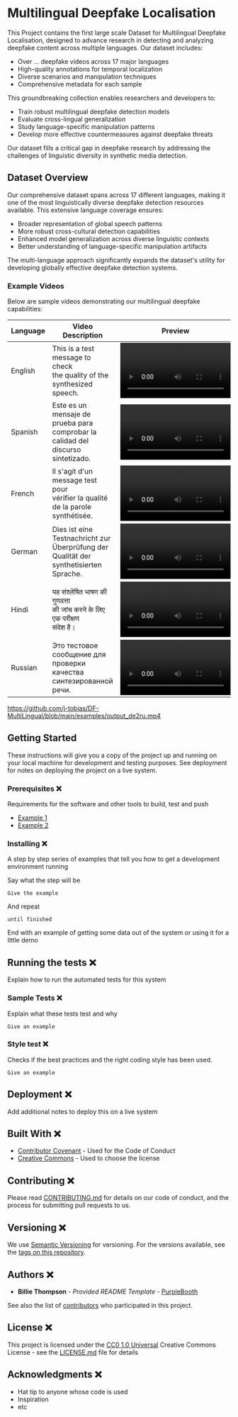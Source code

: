 # Multilingual Deepfake Localisation
This Project contains the first large scale Dataset for Multilingual Deepfake Localisation, designed to advance research in detecting and analyzing deepfake content across multiple languages. Our dataset includes:

- Over ... deepfake videos across 17 major languages
- High-quality annotations for temporal localization
- Diverse scenarios and manipulation techniques
- Comprehensive metadata for each sample

This groundbreaking collection enables researchers and developers to:
- Train robust multilingual deepfake detection models
- Evaluate cross-lingual generalization
- Study language-specific manipulation patterns
- Develop more effective countermeasures against deepfake threats

Our dataset fills a critical gap in deepfake research by addressing the challenges of linguistic diversity in synthetic media detection.

## Dataset Overview

Our comprehensive dataset spans across 17 different languages, making it one of the most linguistically diverse deepfake detection resources available. This extensive language coverage ensures:

- Broader representation of global speech patterns
- More robust cross-cultural detection capabilities
- Enhanced model generalization across diverse linguistic contexts
- Better understanding of language-specific manipulation artifacts

The multi-language approach significantly expands the dataset's utility for developing globally effective deepfake detection systems.



### Example Videos

Below are sample videos demonstrating our multilingual deepfake capabilities:

| Language | Video Description | Preview |
|----------|------------------|---------|
| English | This is a test message to check<br>the quality of the synthesized<br>speech. | <video src="examples/output_de2en.mp4" controls width="250"></video> |
| Spanish | Este es un mensaje de prueba para<br>comprobar la calidad del discurso<br>sintetizado. | <video src="examples/output_de2es.mp4" controls width="250"></video> |
| French | Il s'agit d'un message test pour<br>vérifier la qualité de la parole<br>synthétisée. | <video src="examples/output_de2fr.mp4" controls width="250"></video> |
| German | Dies ist eine Testnachricht zur<br>Überprüfung der Qualität der<br>synthetisierten Sprache. | <video src="examples/output_de2de.mp4" controls width="250"></video> |
| Hindi | यह संश्लेषित भाषण की गुणवत्ता<br>की जांच करने के लिए एक परीक्षण<br>संदेश है। | <video src="examples/output_de2hi.mp4" controls width="250"></video> |
| Russian | Это тестовое сообщение для<br>проверки качества синтезированной<br>речи. | <video src="examples/output_de2ru.mp4" controls width="250"></video> |


https://github.com/j-tobias/DF-MultiLingual/blob/main/examples/output_de2ru.mp4

## Getting Started

These instructions will give you a copy of the project up and running on
your local machine for development and testing purposes. See deployment
for notes on deploying the project on a live system.

### Prerequisites ❌

Requirements for the software and other tools to build, test and push 
- [Example 1](https://www.example.com)
- [Example 2](https://www.example.com)

### Installing ❌

A step by step series of examples that tell you how to get a development
environment running

Say what the step will be

    Give the example

And repeat

    until finished

End with an example of getting some data out of the system or using it
for a little demo

## Running the tests ❌

Explain how to run the automated tests for this system

### Sample Tests ❌

Explain what these tests test and why

    Give an example

### Style test ❌

Checks if the best practices and the right coding style has been used.

    Give an example

## Deployment ❌

Add additional notes to deploy this on a live system

## Built With  ❌

  - [Contributor Covenant](https://www.contributor-covenant.org/) - Used
    for the Code of Conduct
  - [Creative Commons](https://creativecommons.org/) - Used to choose
    the license

## Contributing  ❌

Please read [CONTRIBUTING.md](CONTRIBUTING.md) for details on our code
of conduct, and the process for submitting pull requests to us.

## Versioning ❌

We use [Semantic Versioning](http://semver.org/) for versioning. For the versions
available, see the [tags on this
repository](https://github.com/PurpleBooth/a-good-readme-template/tags).

## Authors ❌

  - **Billie Thompson** - *Provided README Template* -
    [PurpleBooth](https://github.com/PurpleBooth)

See also the list of
[contributors](https://github.com/PurpleBooth/a-good-readme-template/contributors)
who participated in this project.

## License ❌

This project is licensed under the [CC0 1.0 Universal](LICENSE.md)
Creative Commons License - see the [LICENSE.md](LICENSE.md) file for
details

## Acknowledgments ❌

  - Hat tip to anyone whose code is used
  - Inspiration
  - etc
